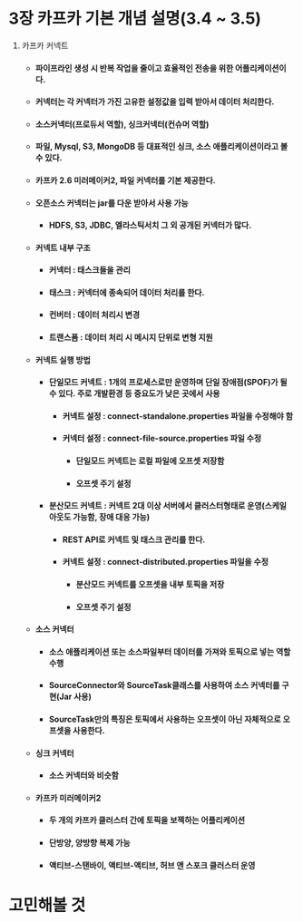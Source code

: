 3장 카프카 기본 개념 설명(3.4 ~ 3.5)
===================
1) 카프카 커넥트
   * #### 파이프라인 생성 시 반복 작업을 줄이고 효율적인 전송을 위한 어플리케이션이다.
   * #### 커넥터는 각 커넥터가 가진 고유한 설정값을 입력 받아서 데이터 처리한다.
   * #### 소스커넥터(프로듀서 역할), 싱크커넥터(컨슈머 역할)
   * #### 파일, Mysql, S3, MongoDB 등 대표적인 싱크, 소스 애플리케이션이라고 볼 수 있다.
   * #### 카프카 2.6 미러메이커2, 파일 커넥터를 기본 제공한다.
   * #### 오픈소스 커넥터는 jar를 다운 받아서 사용 가능
     * #### HDFS, S3, JDBC, 엘라스틱서치 그 외 공개된 커넥터가 많다.
   * #### 커넥트 내부 구조
     * #### 커넥터 : 태스크들을 관리
     * #### 태스크 : 커넥터에 종속되어 데이터 처리를 한다.
     * #### 컨버터 : 데이터 처리시 변경
     * #### 트랜스폼 : 데이터 처리 시 메시지 단위로 변형 지원
   * #### 커넥트 실행 방법
     * #### 단일모드 커넥트 : 1개의 프로세스로만 운영하며 단일 장애점(SPOF)가 될 수 있다. 주로 개발환경 등 중요도가 낮은 곳에서 사용
       * #### 커넥트 설정 : connect-standalone.properties 파일을 수정해야 함
       * #### 커넥터 설정 : connect-file-source.properties 파일 수정
         * #### 단일모드 커넥트는 로컬 파일에 오프셋 저장함
         * #### 오프셋 주기 설정
     * #### 분산모드 커넥트 : 커넥트 2대 이상 서버에서 클러스터형태로 운영(스케일 아웃도 가능함, 장애 대응 가능)
       * #### REST API로 커넥트 및 태스크 관리를 한다.
       * #### 커넥트 설정 : connect-distributed.properties 파일을 수정
         * #### 분산모드 커넥트를 오프셋을 내부 토픽을 저장
         * #### 오프셋 주기 설정
   * #### 소스 커넥터
     * #### 소스 애플리케이션 또는 소스파일부터 데이터를 가져와 토픽으로 넣는 역할 수행
     * #### SourceConnector와 SourceTask클래스를 사용하여 소스 커넥터를 구현(Jar 사용)
     * #### SourceTask만의 특징은 토픽에서 사용하는 오프셋이 아닌 자체적으로 오프셋을 사용한다.
   * #### 싱크 커넥터
     * #### 소스 커넥터와 비슷함
   * #### 카프카 미러메이커2
     * #### 두 개의 카프카 클러스터 간에 토픽을 보젝하는 어플리케이션
     * #### 단방양, 양방향 복제 가능
     * #### 액티브-스탠바이, 액티브-액티브, 허브 앤 스포크 클러스터 운영

    
# 고민해볼 것 
